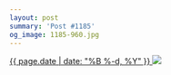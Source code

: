 ```yaml
---
layout: post
summary: 'Post #1185'
og_image: 1185-960.jpg
---
```


<p>
 <time>
  <a href="/1185">
   {{ page.date | date: "%B %-d, %Y" }}
  </a>
 </time>
 <a href="/1185">
  <img data-taken="7/24/2020" sizes="(min-width: 700px) 50vw, calc(100vw - 2rem)" src="{{ site.assets_url }}/1185-480.jpg" srcset="{{ site.assets_url }}/1185-240.jpg 240w, {{ site.assets_url }}/1185-480.jpg 480w, {{ site.assets_url }}/1185-720.jpg 720w, {{ site.assets_url }}/1185-960.jpg 960w"/>
 </a>
</p>
